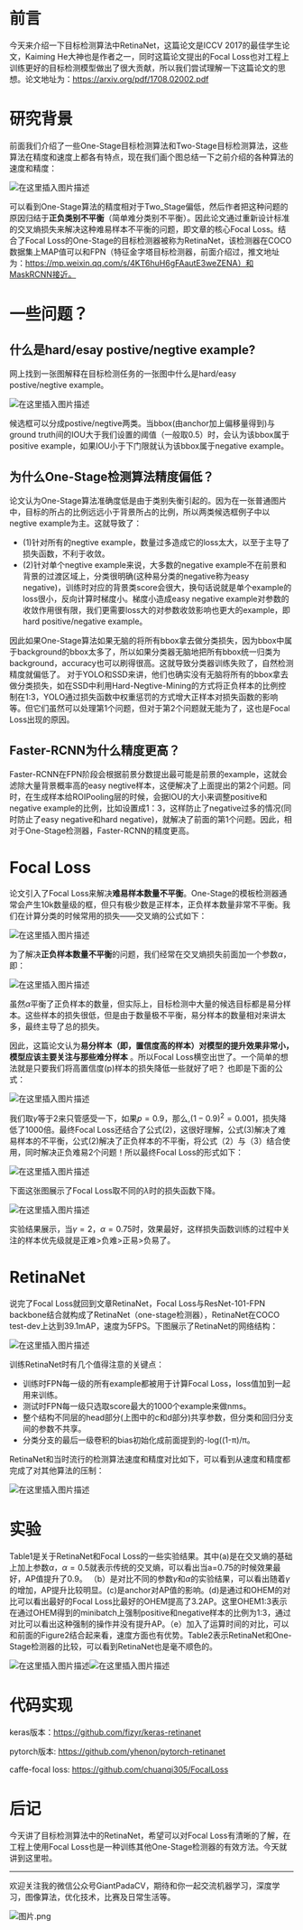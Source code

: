 # 前言
今天来介绍一下目标检测算法中RetinaNet，这篇论文是ICCV 2017的最佳学生论文，Kaiming He大神也是作者之一，同时这篇论文提出的Focal Loss也对工程上训练更好的目标检测模型做出了很大贡献，所以我们尝试理解一下这篇论文的思想。论文地址为：https://arxiv.org/pdf/1708.02002.pdf

# 研究背景
前面我们介绍了一些One-Stage目标检测算法和Two-Stage目标检测算法，这些算法在精度和速度上都各有特点，现在我们画个图总结一下之前介绍的各种算法的速度和精度：

![在这里插入图片描述](https://img-blog.csdnimg.cn/20191130114332118.png?x-oss-process=image/watermark,type_ZmFuZ3poZW5naGVpdGk,shadow_10,text_aHR0cHM6Ly9ibG9nLmNzZG4ubmV0L2p1c3Rfc29ydA==,size_16,color_FFFFFF,t_70)

可以看到One-Stage算法的精度相对于Two_Stage偏低，然后作者把这种问题的原因归结于**正负类别不平衡**（简单难分类别不平衡）。因此论文通过重新设计标准的交叉熵损失来解决这种难易样本不平衡的问题，即文章的核心Focal Loss。结合了Focal Loss的One-Stage的目标检测器被称为RetinaNet，该检测器在COCO数据集上MAP值可以和FPN（特征金字塔目标检测器，前面介绍过，推文地址为：https://mp.weixin.qq.com/s/4KT6huH6gFAautE3weZENA）和MaskRCNN接近。

# 一些问题？
## 什么是hard/esay postive/negtive example?
网上找到一张图解释在目标检测任务的一张图中什么是hard/easy postive/negtive example。

![在这里插入图片描述](https://img-blog.csdnimg.cn/201911301220380.png?x-oss-process=image/watermark,type_ZmFuZ3poZW5naGVpdGk,shadow_10,text_aHR0cHM6Ly9ibG9nLmNzZG4ubmV0L2p1c3Rfc29ydA==,size_16,color_FFFFFF,t_70)

候选框可以分成postive/negtive两类。当bbox(由anchor加上偏移量得到)与ground truth间的IOU大于我们设置的阈值（一般取0.5）时，会认为该bbox属于positive example，如果IOU小于下门限就认为该bbox属于negative example。
## 为什么One-Stage检测算法精度偏低？
论文认为One-Stage算法准确度低是由于类别失衡引起的。因为在一张普通图片中，目标的所占的比例远远小于背景所占的比例，所以两类候选框例子中以negtive example为主。这就导致了：

- (1)针对所有的negtive example，数量过多造成它的loss太大，以至于主导了损失函数，不利于收敛。
- (2)针对单个negtive example来说，大多数的negative example不在前景和背景的过渡区域上，分类很明确(这种易分类的negative称为easy negative)，训练时对应的背景类score会很大，换句话说就是单个example的loss很小，反向计算时梯度小。梯度小造成easy negative example对参数的收敛作用很有限，我们更需要loss大的对参数收敛影响也更大的example，即hard positive/negative example。

因此如果One-Stage算法如果无脑的将所有bbox拿去做分类损失，因为bbox中属于background的bbox太多了，所以如果分类器无脑地把所有bbox统一归类为background，accuracy也可以刷得很高。这就导致分类器训练失败了，自然检测精度就偏低了。
对于YOLO和SSD来讲，他们也确实没有无脑将所有的bbox拿去做分类损失，如在SSD中利用Hard-Negtive-Mining的方式将正负样本的比例控制在1:3，YOLO通过损失函数中权重惩罚的方式增大正样本对损失函数的影响等。但它们虽然可以处理第1个问题，但对于第2个问题就无能为了，这也是Focal Loss出现的原因。

## Faster-RCNN为什么精度更高？
Faster-RCNN在FPN阶段会根据前景分数提出最可能是前景的example，这就会滤除大量背景概率高的easy negtive样本，这便解决了上面提出的第2个问题。同时，在生成样本给ROIPooling层的时候，会据IOU的大小来调整positive和negative example的比例，比如设置成1：3，这样防止了negative过多的情况(同时防止了easy negative和hard negative)，就解决了前面的第1个问题。因此，相对于One-Stage检测器，Faster-RCNN的精度更高。

# Focal Loss
论文引入了Focal Loss来解决**难易样本数量不平衡**。One-Stage的模板检测器通常会产生10k数量级的框，但只有极少数是正样本，正负样本数量非常不平衡。我们在计算分类的时候常用的损失——交叉熵的公式如下：

![在这里插入图片描述](https://img-blog.csdnimg.cn/20191130140009825.png)

为了解决**正负样本数量不平衡**的问题，我们经常在交叉熵损失前面加一个参数$\alpha$，即：

![在这里插入图片描述](https://img-blog.csdnimg.cn/20191130140758554.png)

虽然$\alpha$平衡了正负样本的数量，但实际上，目标检测中大量的候选目标都是易分样本。这些样本的损失很低，但是由于数量极不平衡，易分样本的数量相对来讲太多，最终主导了总的损失。

因此，这篇论文认为**易分样本（即，置信度高的样本）对模型的提升效果非常小，模型应该主要关注与那些难分样本** 。所以Focal Loss横空出世了。一个简单的想法就是只要我们将高置信度(p)样本的损失降低一些就好了吧？
也即是下面的公式：

![在这里插入图片描述](https://img-blog.csdnimg.cn/20191130141354387.png)

我们取$\gamma$等于2来只管感受一下，如果$p=0.9$，那么,$(1-0.9)^2=0.001$，损失降低了1000倍。最终Focal Loss还结合了公式(2)，这很好理解，公式(3)解决了难易样本的不平衡，公式(2)解决了正负样本的不平衡，将公式（2）与（3）结合使用，同时解决正负难易2个问题！所以最终Focal Loss的形式如下：

![在这里插入图片描述](https://img-blog.csdnimg.cn/20191130141712610.png)

下面这张图展示了Focal Loss取不同的$\lambda$时的损失函数下降。

![在这里插入图片描述](https://img-blog.csdnimg.cn/20191130142121863.png?x-oss-process=image/watermark,type_ZmFuZ3poZW5naGVpdGk,shadow_10,text_aHR0cHM6Ly9ibG9nLmNzZG4ubmV0L2p1c3Rfc29ydA==,size_16,color_FFFFFF,t_70)

实验结果展示，当$\gamma=2$，$\alpha=0.75$时，效果最好，这样损失函数训练的过程中关注的样本优先级就是正难>负难>正易>负易了。

# RetinaNet
说完了Focal Loss就回到文章RetinaNet，Focal Loss与ResNet-101-FPN backbone结合就构成了RetinaNet（one-stage检测器），RetinaNet在COCO test-dev上达到39.1mAP，速度为5FPS。下图展示了RetinaNet的网络结构：

![在这里插入图片描述](https://img-blog.csdnimg.cn/20191130142348774.png?x-oss-process=image/watermark,type_ZmFuZ3poZW5naGVpdGk,shadow_10,text_aHR0cHM6Ly9ibG9nLmNzZG4ubmV0L2p1c3Rfc29ydA==,size_16,color_FFFFFF,t_70)

训练RetinaNet时有几个值得注意的关键点：

- 训练时FPN每一级的所有example都被用于计算Focal Loss，loss值加到一起用来训练。
- 测试时FPN每一级只选取score最大的1000个example来做nms。
- 整个结构不同层的head部分(上图中的c和d部分)共享参数，但分类和回归分支间的参数不共享。
- 分类分支的最后一级卷积的bias初始化成前面提到的-log((1-π)/π。

RetinaNet和当时流行的检测算法速度和精度对比如下，可以看到从速度和精度都完成了对其他算法的压制：

![在这里插入图片描述](https://img-blog.csdnimg.cn/20191130143015153.png?x-oss-process=image/watermark,type_ZmFuZ3poZW5naGVpdGk,shadow_10,text_aHR0cHM6Ly9ibG9nLmNzZG4ubmV0L2p1c3Rfc29ydA==,size_16,color_FFFFFF,t_70)

# 实验
Table1是关于RetinaNet和Focal Loss的一些实验结果。其中(a)是在交叉熵的基础上加上参数$\alpha$，$\alpha=0.5$就表示传统的交叉熵，可以看出当a=0.75的时候效果最好，AP值提升了0.9。
（b）是对比不同的参数$\gamma$和$\alpha$的实验结果，可以看出随着$\gamma$的增加，AP提升比较明显。(c)是anchor对AP值的影响。(d)是通过和OHEM的对比可以看出最好的Focal Loss比最好的OHEM提高了3.2AP。这里OHEM1:3表示在通过OHEM得到的minibatch上强制positive和negative样本的比例为1:3，通过对比可以看出这种强制的操作并没有提升AP。（e）加入了运算时间的对比，可以和前面的Figure2结合起来看，速度方面也有优势。Table2表示RetinaNet和One-Stage检测器的比较，可以看到RetinaNet也是毫不顺色的。

![在这里插入图片描述](https://img-blog.csdnimg.cn/2019113014324335.png?x-oss-process=image/watermark,type_ZmFuZ3poZW5naGVpdGk,shadow_10,text_aHR0cHM6Ly9ibG9nLmNzZG4ubmV0L2p1c3Rfc29ydA==,size_16,color_FFFFFF,t_70)![在这里插入图片描述](https://img-blog.csdnimg.cn/2019113014325818.png?x-oss-process=image/watermark,type_ZmFuZ3poZW5naGVpdGk,shadow_10,text_aHR0cHM6Ly9ibG9nLmNzZG4ubmV0L2p1c3Rfc29ydA==,size_16,color_FFFFFF,t_70)

# 代码实现

keras版本：https://github.com/fizyr/keras-retinanet

pytorch版本: https://github.com/yhenon/pytorch-retinanet

caffe-focal loss: https://github.com/chuanqi305/FocalLoss

# 后记
今天讲了目标检测算法中的RetinaNet，希望可以对Focal Loss有清晰的了解，在工程上使用Focal Loss也是一种训练其他One-Stage检测器的有效方法。今天就讲到这里啦。

---------------------------------------------------------------------------

欢迎关注我的微信公众号GiantPadaCV，期待和你一起交流机器学习，深度学习，图像算法，优化技术，比赛及日常生活等。

![图片.png](https://imgconvert.csdnimg.cn/aHR0cHM6Ly91cGxvYWQtaW1hZ2VzLmppYW5zaHUuaW8vdXBsb2FkX2ltYWdlcy8xOTIzNzExNS01M2E3NWVmOTQ2YjA0OTE3LnBuZw?x-oss-process=image/format,png)